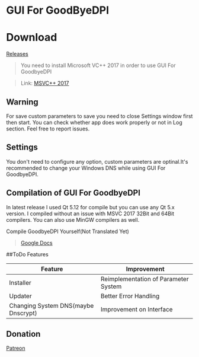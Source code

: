 # GUI For GoodByeDPI


# Download
[Releases](https://github.com/hex4d0r/GUI-for-GoodbyeDPI/releases/download/v1.0.3/)



> You need to install Microsoft VC++ 2017 in order to use GUI For GoodbyeDPI

> Link: [MSVC++ 2017](https://support.microsoft.com/en-us/help/2977003/the-latest-supported-visual-c-downloads)

## Warning
For save custom parameters to save you need to close Settings window first then start. You can check whether app does work properly or not in Log section. Feel free to report issues.

## Settings
You don't need to configure any option, custom parameters are optinal.It's recommended to change your Windows DNS while using GUI For GoodbyeDPI.

## Compilation of GUI For GoodbyeDPI
In latest release I used Qt 5.12 for compile but you can use any Qt 5.x version. I compiled without an issue with MSVC 2017 32Bit and 64Bit compilers. You can also use MinGW compilers as well.

Compile GoodbyeDPI Yourself(Not Translated Yet)
> [Google Docs](https://docs.google.com/document/d/1LMGmFVu17NKItqTpJKGKXMhX58xWcCJPezddCo73e7c/edit?usp=sharing)


##ToDo Features

| Feature | Improvement |
| -- | --|
| Installer |Reimplementation of Parameter System|
| Updater |Better Error Handling|
| Changing System DNS(maybe Dnscrypt)|Improvement on Interface |

##  Donation
[Patreon](https://www.patreon.com/hex4d0r)

